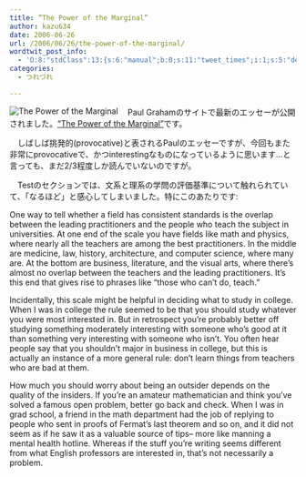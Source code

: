 ```yaml
---
title: ”The Power of the Marginal”
author: kazu634
date: 2006-06-26
url: /2006/06/26/the-power-of-the-marginal/
wordtwit_post_info:
  - 'O:8:"stdClass":13:{s:6:"manual";b:0;s:11:"tweet_times";i:1;s:5:"delay";i:0;s:7:"enabled";i:1;s:10:"separation";s:2:"60";s:7:"version";s:3:"3.7";s:14:"tweet_template";b:0;s:6:"status";i:2;s:6:"result";a:0:{}s:13:"tweet_counter";i:2;s:13:"tweet_log_ids";a:1:{i:0;i:2419;}s:9:"hash_tags";a:0:{}s:8:"accounts";a:1:{i:0;s:7:"kazu634";}}'
categories:
  - つれづれ

---
```

<div class="section">
<p>
<a href="http://www.paulgraham.com/marginal.html" onclick="__gaTracker('send', 'event', 'outbound-article', 'http://www.paulgraham.com/marginal.html', '');" target="_blank"><img alt="The Power of the Marginal" align="left" src="http://img.simpleapi.net/small/http://www.paulgraham.com/marginal.html" border="0" /></a>
</p></p> 
  
<p>
    　Paul Grahamのサイトで最新のエッセーが公開されました。<a href="http://www.paulgraham.com/marginal.html" onclick="__gaTracker('send', 'event', 'outbound-article', 'http://www.paulgraham.com/marginal.html', '&#8220;The Power of the Marginal&#8221;');" target="_blank">&#8220;The Power of the Marginal&#8221;</a>です。
</p></p> 
  
<p>
    　しばしば挑発的(provocative)と表されるPaulのエッセーですが、今回もまた非常にprovocativeで、かつinterestingなものになっているように思います…と言っても、まだ2/3程度しか読んでいないのですが。
</p></p> 
  
<p>
    　Testのセクションでは、文系と理系の学問の評価基準について触れられていて、「なるほど」と感心してしまいました。特にこのあたりです:
</p>
  
<p>
<blockquote>
</blockquote>
</p>
  
<p>
    One way to tell whether a field has consistent standards is the overlap between the leading practitioners and the people who teach the subject in universities. At one end of the scale you have fields like math and physics, where nearly all the teachers are among the best practitioners. In the middle are medicine, law, history, architecture, and computer science, where many are. At the bottom are business, literature, and the visual arts, where there&#8217;s almost no overlap between the teachers and the leading practitioners. It&#8217;s this end that gives rise to phrases like &#8220;those who can&#8217;t do, teach.&#8221;
</p></p> 
  
<p>
    Incidentally, this scale might be helpful in deciding what to study in college. When I was in college the rule seemed to be that you should study whatever you were most interested in. But in retrospect you&#8217;re probably better off studying something moderately interesting with someone who&#8217;s good at it than something very interesting with someone who isn&#8217;t. You often hear people say that you shouldn&#8217;t major in business in college, but this is actually an instance of a more general rule: don&#8217;t learn things from teachers who are bad at them.
</p></p> 
  
<p>
    How much you should worry about being an outsider depends on the quality of the insiders. If you&#8217;re an amateur mathematician and think you&#8217;ve solved a famous open problem, better go back and check. When I was in grad school, a friend in the math department had the job of replying to people who sent in proofs of Fermat&#8217;s last theorem and so on, and it did not seem as if he saw it as a valuable source of tips&#8211; more like manning a mental health hotline. Whereas if the stuff you&#8217;re writing seems different from what English professors are interested in, that&#8217;s not necessarily a problem.
</p></p>
</div>
